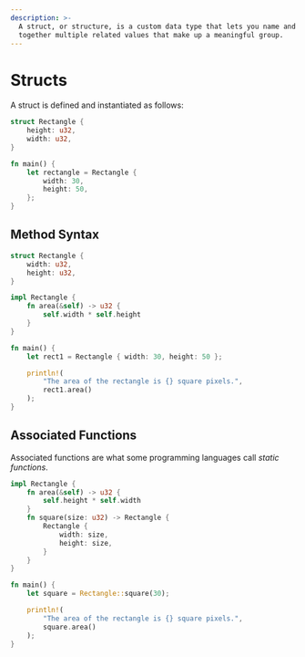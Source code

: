 ```yaml
---
description: >-
  A struct, or structure, is a custom data type that lets you name and package
  together multiple related values that make up a meaningful group.
---
```


# Structs

A struct is defined and instantiated as follows:

```rust
struct Rectangle {
    height: u32,
    width: u32,
}

fn main() {
    let rectangle = Rectangle {
        width: 30,
        height: 50,
    };
}
```

## Method Syntax

```rust
struct Rectangle {
    width: u32,
    height: u32,
}

impl Rectangle {
    fn area(&self) -> u32 {
        self.width * self.height
    }
}

fn main() {
    let rect1 = Rectangle { width: 30, height: 50 };

    println!(
        "The area of the rectangle is {} square pixels.",
        rect1.area()
    );
}
```

## Associated Functions

Associated functions are what some programming languages call _static functions_.

```rust
impl Rectangle {
    fn area(&self) -> u32 {
        self.height * self.width
    }
    fn square(size: u32) -> Rectangle {
        Rectangle {
            width: size,
            height: size,
        }
    }
}

fn main() {
    let square = Rectangle::square(30);

    println!(
        "The area of the rectangle is {} square pixels.",
        square.area()
    );
}

```

